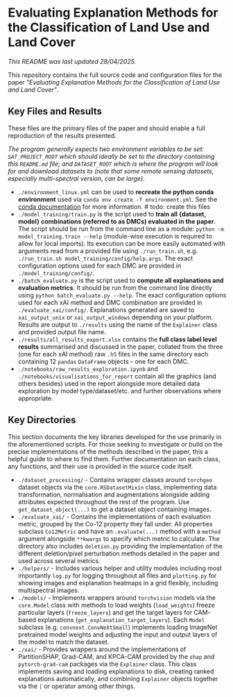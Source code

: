 # Evaluating Explanation Methods for the Classification of Land Use and Land Cover

_This README was last updated 28/04/2025._

This repository contains the full source code and configuration files for the paper _"Evaluating Explanation Methods for the Classification of Land Use and Land Cover"_.

## Key Files and Results

These files are the primary files of the paper and should enable a full reproduction of the results presented.

_The program generally expects two environment variables to be set: `SAT_PROJECT_ROOT` which should ideally be set to the directory containing this `README.md` file; and `DATASET_ROOT` which is where the program will look for and download datasets to (note that some remote sensing datasets, especially multi-spectral version, can be large)._

- `./environment_linux.yml` can be used to **recreate the python conda environment** used via `conda env create -f environment.yml`. See the [conda documentation](https://docs.conda.io/projects/conda/en/latest/user-guide/tasks/manage-environments.html) for more information. # todo: create this files
- `./model_training/train.py` is the script used to **train all {dataset, model} combinations (referred to as DMCs) evaluated in the paper**. The script should be run from the command line as a module: `python -m model_training.train --help` (module-wise execution is required to allow for local imports). Its execution can be more easily automated with arguments read from a provided file using `./run_train.sh`, e.g. `./run_train.sh model_training/config/help.args`. The exact configuration options used for each DMC are provided in `./model_training/config/`.
- `./batch_evaluate.py` is the script used to **compute all explanations and evaluation metrics**. It should be run from the command line directly using `python batch_evaluate.py --help`. The exact configuration options used for each xAI method and DMC combination are provided in `./evaluate_xai/config/`. Explanations generated are saved to `xai_output_unix` or `xai_output_windows` depending on your platform. Results are output to `./results` using the name of the `Explainer` class and provided output file name.
- `./results/all_results_export.xlsx` contains the **full class label level results** summarised and discussed in the paper, collated from the three (one for each xAI method) raw `.h5` files in the same directory each containing 12 `pandas` `DataFrame` objects - one for each DMC.
- `./notebooks/raw_results_exploration.ipynb` and `./notebooks/visualisations_for_report` contain all the graphics (and others besides) used in the report alongside more detailed data exploration by model type/dataset/etc. and further observations where appropriate.

## Key Directories

This section documents the key libraries developed for the use primarily in the aforementioned scripts. For those seeking to investigate or build on the precise implementations of the methods described in the paper, this a helpful guide to where to find them. Further documentation on each class, any functions, and their use is provided in the source code itself.

- `./dataset_processing/` - Contains wrapper classes around `torchgeo` dataset objects via the `core.RSDatasetMixin` class, implementing data transformation, normalisation and augmentations alongside adding attributes expected throughout the rest of the program. Use `get_dataset_object(...)` to get a dataset object containing images.
- `./evaluate_xai/` - Contains the implementations of each evaluation metric, grouped by the Co-12 property they fall under. All properties subclass `Co12Metric` and have an `.evaluate(...)` method with a `method` argument alongside `**kwargs` to specify which metric to calculate. The directory also includes `deletion.py` providing the implementation of the different deletion/pixel perturbation methods detailed in the paper and used across several metrics.
- `./helpers/` - Includes various helper and utility modules including most importantly `log.py` for logging throughout all files and `plotting.py` for showing images and explanation heatmaps in a grid flexibly, including multispectral images.
- `./models/` - Implements wrappers around `torchvision` models via the `core.Model` class with methods to load weights (`load_weights`) freeze particular layers (`freeze_layers`) and get the target layers for CAM-based explanations (`get_explanation_target_layers`). Each `Model` subclass (e.g. `convnext.ConvNeXtSmall`) implements loading ImageNet pretrained model weights and adjusting the input and output layers of the model to match the dataset.
- `./xai/` - Provides wrappers around the implementations of PartitionSHAP, Grad-CAM, and KPCA-CAM provided by the `shap` and `pytorch-grad-cam` packages via the `Explainer` class. This class implements saving and loading explanations to disk, creating ranked explanations automatically, and combining `Explainer` objects together via the `|` or operator among other things.
